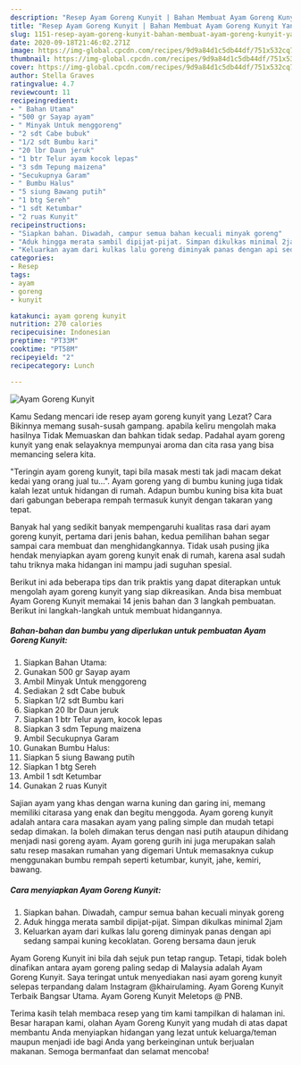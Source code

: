 ```yaml
---
description: "Resep Ayam Goreng Kunyit | Bahan Membuat Ayam Goreng Kunyit Yang Mudah Dan Praktis"
title: "Resep Ayam Goreng Kunyit | Bahan Membuat Ayam Goreng Kunyit Yang Mudah Dan Praktis"
slug: 1151-resep-ayam-goreng-kunyit-bahan-membuat-ayam-goreng-kunyit-yang-mudah-dan-praktis
date: 2020-09-18T21:46:02.271Z
image: https://img-global.cpcdn.com/recipes/9d9a84d1c5db44df/751x532cq70/ayam-goreng-kunyit-foto-resep-utama.jpg
thumbnail: https://img-global.cpcdn.com/recipes/9d9a84d1c5db44df/751x532cq70/ayam-goreng-kunyit-foto-resep-utama.jpg
cover: https://img-global.cpcdn.com/recipes/9d9a84d1c5db44df/751x532cq70/ayam-goreng-kunyit-foto-resep-utama.jpg
author: Stella Graves
ratingvalue: 4.7
reviewcount: 11
recipeingredient:
- " Bahan Utama"
- "500 gr Sayap ayam"
- " Minyak Untuk menggoreng"
- "2 sdt Cabe bubuk"
- "1/2 sdt Bumbu kari"
- "20 lbr Daun jeruk"
- "1 btr Telur ayam kocok lepas"
- "3 sdm Tepung maizena"
- "Secukupnya Garam"
- " Bumbu Halus"
- "5 siung Bawang putih"
- "1 btg Sereh"
- "1 sdt Ketumbar"
- "2 ruas Kunyit"
recipeinstructions:
- "Siapkan bahan. Diwadah, campur semua bahan kecuali minyak goreng"
- "Aduk hingga merata sambil dipijat-pijat. Simpan dikulkas minimal 2jam"
- "Keluarkan ayam dari kulkas lalu goreng diminyak panas dengan api sedang sampai kuning kecoklatan. Goreng bersama daun jeruk"
categories:
- Resep
tags:
- ayam
- goreng
- kunyit

katakunci: ayam goreng kunyit 
nutrition: 270 calories
recipecuisine: Indonesian
preptime: "PT33M"
cooktime: "PT58M"
recipeyield: "2"
recipecategory: Lunch

---
```



![Ayam Goreng Kunyit](https://img-global.cpcdn.com/recipes/9d9a84d1c5db44df/751x532cq70/ayam-goreng-kunyit-foto-resep-utama.jpg)

Kamu Sedang mencari ide resep ayam goreng kunyit yang Lezat? Cara Bikinnya memang susah-susah gampang. apabila keliru mengolah maka hasilnya Tidak Memuaskan dan bahkan tidak sedap. Padahal ayam goreng kunyit yang enak selayaknya mempunyai aroma dan cita rasa yang bisa memancing selera kita.

&#34;Teringin ayam goreng kunyit, tapi bila masak mesti tak jadi macam dekat kedai yang orang jual tu…&#34;. Ayam goreng yang di bumbu kuning juga tidak kalah lezat untuk hidangan di rumah. Adapun bumbu kuning bisa kita buat dari gabungan beberapa rempah termasuk kunyit dengan takaran yang tepat.

Banyak hal yang sedikit banyak mempengaruhi kualitas rasa dari ayam goreng kunyit, pertama dari jenis bahan, kedua pemilihan bahan segar sampai cara membuat dan menghidangkannya. Tidak usah pusing jika hendak menyiapkan ayam goreng kunyit enak di rumah, karena asal sudah tahu triknya maka hidangan ini mampu jadi suguhan spesial.


Berikut ini ada beberapa tips dan trik praktis yang dapat diterapkan untuk mengolah ayam goreng kunyit yang siap dikreasikan. Anda bisa membuat Ayam Goreng Kunyit memakai 14 jenis bahan dan 3 langkah pembuatan. Berikut ini langkah-langkah untuk membuat hidangannya.

<!--inarticleads1-->

##### Bahan-bahan dan bumbu yang diperlukan untuk pembuatan Ayam Goreng Kunyit:

1. Siapkan  Bahan Utama:
1. Gunakan 500 gr Sayap ayam
1. Ambil  Minyak Untuk menggoreng
1. Sediakan 2 sdt Cabe bubuk
1. Siapkan 1/2 sdt Bumbu kari
1. Siapkan 20 lbr Daun jeruk
1. Siapkan 1 btr Telur ayam, kocok lepas
1. Siapkan 3 sdm Tepung maizena
1. Ambil Secukupnya Garam
1. Gunakan  Bumbu Halus:
1. Siapkan 5 siung Bawang putih
1. Siapkan 1 btg Sereh
1. Ambil 1 sdt Ketumbar
1. Gunakan 2 ruas Kunyit


Sajian ayam yang khas dengan warna kuning dan garing ini, memang memiliki citarasa yang enak dan begitu menggoda. Ayam goreng kunyit adalah antara cara masakan ayam yang paling simple dan mudah tetapi sedap dimakan. Ia boleh dimakan terus dengan nasi putih ataupun dihidang menjadi nasi goreng ayam. Ayam goreng gurih ini juga merupakan salah satu resep masakan rumahan yang digemari Untuk memasaknya cukup menggunakan bumbu rempah seperti ketumbar, kunyit, jahe, kemiri, bawang. 

<!--inarticleads2-->

##### Cara menyiapkan Ayam Goreng Kunyit:

1. Siapkan bahan. Diwadah, campur semua bahan kecuali minyak goreng
1. Aduk hingga merata sambil dipijat-pijat. Simpan dikulkas minimal 2jam
1. Keluarkan ayam dari kulkas lalu goreng diminyak panas dengan api sedang sampai kuning kecoklatan. Goreng bersama daun jeruk


Ayam Goreng Kunyit ini bila dah sejuk pun tetap rangup. Tetapi, tidak boleh dinafikan antara ayam goreng paling sedap di Malaysia adalah Ayam Goreng Kunyit. Saya teringat untuk menyediakan nasi ayam goreng kunyit selepas terpandang dalam Instagram @khairulaming. Ayam Goreng Kunyit Terbaik Bangsar Utama. Ayam Goreng Kunyit Meletops @ PNB. 

Terima kasih telah membaca resep yang tim kami tampilkan di halaman ini. Besar harapan kami, olahan Ayam Goreng Kunyit yang mudah di atas dapat membantu Anda menyiapkan hidangan yang lezat untuk keluarga/teman maupun menjadi ide bagi Anda yang berkeinginan untuk berjualan makanan. Semoga bermanfaat dan selamat mencoba!
